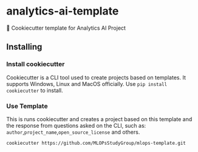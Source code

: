 # analytics-ai-template
🍪 Cookiecutter template for Analytics AI Project

## Installing

### Install cookiecutter
Cookiecutter is a CLI tool used to create projects based on templates. It supports Windows, Linux and MacOS officially. Use `pip install cookiecutter` to install.

### Use Template
This is runs cookiecutter and creates a project based on this template and the response from questions asked on the CLI, such as: ```author```,```project_name```,```open_source_license``` and others.
```
cookiecutter https://github.com/MLOPsStudyGroup/mlops-template.git
```
